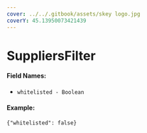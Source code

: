 ```yaml
---
cover: ../../.gitbook/assets/skey logo.jpg
coverY: 45.13950073421439
---
```


# SuppliersFilter

#### Field Names:

* `whitelisted - Boolean`

#### Example:

`{"whitelisted": false}`
